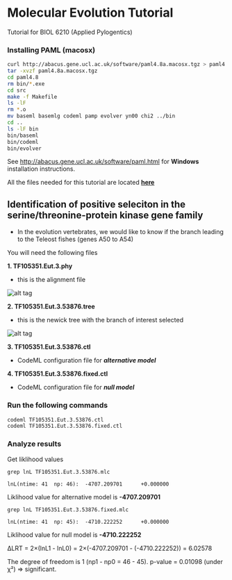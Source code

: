 # Molecular Evolution Tutorial
Tutorial for BIOL 6210 (Applied Pylogentics)
### Installing PAML (macosx)

```bash
curl http://abacus.gene.ucl.ac.uk/software/paml4.8a.macosx.tgz > paml4.8a.macosx.tgz
tar -xvzf paml4.8a.macosx.tgz
cd paml4.8
rm bin/*.exe
cd src
make -f Makefile
ls -lF
rm *.o
mv baseml basemlg codeml pamp evolver yn00 chi2 ../bin
cd ..
ls -lF bin
bin/baseml
bin/codeml
bin/evolver
```

See http://abacus.gene.ucl.ac.uk/software/paml.html for **Windows** installation instructions.



All the files needed for this tutorial are located  **[here](https://drive.google.com/file/d/0ByIk6IH2yiS0eWhQLWRVT3pBdTQ/view?usp=sharing)**

## Identification of positive seleciton in the serine/threonine-protein kinase gene family

* In the evolution vertebrates, we would like to know if the branch leading to the Teleost fishes (genes A50 to A54)


You will need the following files

**1. TF105351.Eut.3.phy**<br>
* this is the alignment file

![alt tag](https://3.bp.blogspot.com/-LxFevYQBQ7I/TnN0vARVO4I/AAAAAAAAABM/PAxYkWUTQcw/s320/TF105351.Eut.3.aln.png)

**2. TF105351.Eut.3.53876.tree**
* this is the newick tree with the branch of interest selected

![alt tag](https://2.bp.blogspot.com/-QCyFGC6o2zQ/Uad84nz-S3I/AAAAAAAAAEg/W12U2V0CizQ/s1600/Tree.png)

**3. TF105351.Eut.3.53876.ctl**
* CodeML configuration file for ___alternative model___

**4. TF105351.Eut.3.53876.fixed.ctl**
* CodeML configuration file for ___null model___

### Run the following commands
```bash
codeml TF105351.Eut.3.53876.ctl
codeml TF105351.Eut.3.53876.fixed.ctl
```

### Analyze results
Get liklihood values
```
grep lnL TF105351.Eut.3.53876.mlc
```

```
lnL(ntime: 41  np: 46):  -4707.209701      +0.000000
```

Liklihood value for alternative model is **-4707.209701**

```
grep lnL TF105351.Eut.3.53876.fixed.mlc
```
```
lnL(ntime: 41  np: 45):  -4710.222252      +0.000000
```
Liklihood value for null model is **-4710.222252**

ΔLRT = 2×(lnL1 - lnL0) = 2×(-4707.209701 - (-4710.222252)) = 6.02578

The degree of freedom is 1 (np1 - np0 = 46 - 45).
p-value = 0.01098 (under χ²) => significant.
